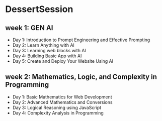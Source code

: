 # DessertSession

## week 1: GEN AI

- Day 1: Introduction to Prompt Engineering and Effective Prompting
- Day 2: Learn Anything with AI
- Day 3: Learning web blocks with AI
- Day 4: Building Basic App with AI
- Day 5: Create and Deploy Your Website Using AI

## week 2: Mathematics, Logic, and Complexity in Programming

- Day 1: Basic Mathematics for Web Development
- Day 2: Advanced Mathematics and Conversions
- Day 3: Logical Reasoning using JavaScript
- Day 4: Complexity Analysis in Programming


